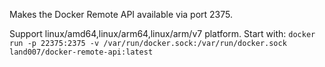 Makes the Docker Remote API available via port 2375.

Support linux/amd64,linux/arm64,linux/arm/v7 platform.
Start with:
`docker run -p 22375:2375 -v /var/run/docker.sock:/var/run/docker.sock land007/docker-remote-api:latest`
